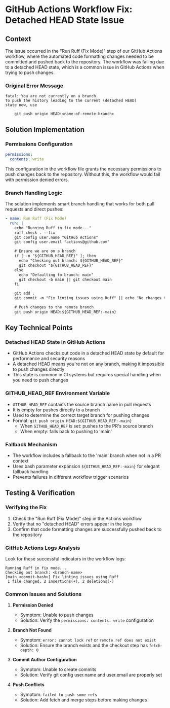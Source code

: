 # GitHub Actions Workflow Fix: Detached HEAD State Issue

## Context

The issue occurred in the "Run Ruff (Fix Mode)" step of our GitHub Actions workflow, where the automated code formatting changes needed to be committed and pushed back to the repository. The workflow was failing due to a detached HEAD state, which is a common issue in GitHub Actions when trying to push changes.

### Original Error Message
```
fatal: You are not currently on a branch.
To push the history leading to the current (detached HEAD)
state now, use

    git push origin HEAD:<name-of-remote-branch>
```

## Solution Implementation

### Permissions Configuration
```yaml
permissions:
  contents: write
```
This configuration in the workflow file grants the necessary permissions to push changes back to the repository. Without this, the workflow would fail with permission denied errors.

### Branch Handling Logic
The solution implements smart branch handling that works for both pull requests and direct pushes:

```yaml
- name: Run Ruff (Fix Mode)
  run: |
    echo "Running Ruff in fix mode..."
    ruff check . --fix
    git config user.name "GitHub Actions"
    git config user.email "actions@github.com"

    # Ensure we are on a branch
    if [ -n "${GITHUB_HEAD_REF}" ]; then
      echo "Checking out branch: ${GITHUB_HEAD_REF}"
      git checkout "${GITHUB_HEAD_REF}"
    else
      echo "Defaulting to branch: main"
      git checkout -b main || git checkout main
    fi

    git add .
    git commit -m "Fix linting issues using Ruff" || echo "No changes to commit"

    # Push changes to the remote branch
    git push origin HEAD:${GITHUB_HEAD_REF:-main}
```

## Key Technical Points

### Detached HEAD State in GitHub Actions
- GitHub Actions checks out code in a detached HEAD state by default for performance and security reasons
- A detached HEAD means you're not on any branch, making it impossible to push changes directly
- This state is common in CI systems but requires special handling when you need to push changes

### GITHUB_HEAD_REF Environment Variable
- `GITHUB_HEAD_REF` contains the source branch name in pull requests
- It is empty for pushes directly to a branch
- Used to determine the correct target branch for pushing changes
- Format: `git push origin HEAD:${GITHUB_HEAD_REF:-main}`
  - When `GITHUB_HEAD_REF` is set: pushes to the PR's source branch
  - When empty: falls back to pushing to 'main'

### Fallback Mechanism
- The workflow includes a fallback to the 'main' branch when not in a PR context
- Uses bash parameter expansion `${GITHUB_HEAD_REF:-main}` for elegant fallback handling
- Prevents failures in different workflow trigger scenarios

## Testing & Verification

### Verifying the Fix
1. Check the "Run Ruff (Fix Mode)" step in the Actions workflow
2. Verify that no "detached HEAD" errors appear in the logs
3. Confirm that code formatting changes are successfully pushed back to the repository

### GitHub Actions Logs Analysis
Look for these successful indicators in the workflow logs:
```
Running Ruff in fix mode...
Checking out branch: <branch-name>
[main <commit-hash>] Fix linting issues using Ruff
 1 file changed, 2 insertions(+), 2 deletions(-)
```

### Common Issues and Solutions

1. **Permission Denied**
   - Symptom: Unable to push changes
   - Solution: Verify the `permissions: contents: write` configuration

2. **Branch Not Found**
   - Symptom: `error: cannot lock ref` or `remote ref does not exist`
   - Solution: Ensure the branch exists and the checkout step has `fetch-depth: 0`

3. **Commit Author Configuration**
   - Symptom: Unable to create commits
   - Solution: Verify git config user.name and user.email are properly set

4. **Push Conflicts**
   - Symptom: `failed to push some refs`
   - Solution: Add fetch and merge steps before making changes
